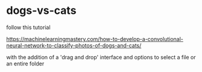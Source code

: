 # dogs-vs-cats

follow this tutorial

https://machinelearningmastery.com/how-to-develop-a-convolutional-neural-network-to-classify-photos-of-dogs-and-cats/

with the addition of a 'drag and drop' interface and options to select a file or an entire folder
